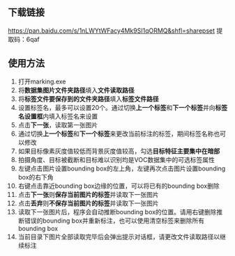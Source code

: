 ## 下载链接

https://pan.baidu.com/s/1nLWYtWFacy4Mk9SI1qORMQ&shfl=sharepset 提取码：6qaf

## 使用方法
1. 打开marking.exe
2. 将**数据集图片文件夹路径**填入**文件读取路径**
3. 将**标签文件要保存到的文件夹路径**填入**标签文件路径**
4. 设置标签名，最多可以设置20个。通过切换**上一个标签**和**下一个标签**并向**标签名设置框**内填入标签名来设置
5. 点击**下一张**，读取第一张图片
6. 通过切换**上一个标签**和**下一个标签**来更改当前标注的标签，期间标签名称也可以修改
7. 如果目标像素灰度值较低而背景灰度值较高，勾选**目标特征主要集中在暗部**
8. 拍摄角度、目标被截断和目标难以识别均是VOC数据集中的可选标签属性
9. 左键点击图片设置bounding box的左上角，左键再次点击图片设置bounding box的右下角
10. 右键点击靠近bounding box边缘的位置，可以将已有的bounding box删除
11. 点击**下一张**则**保存当前图片的标签**并读取下一张图片
12. 点击**丢弃**则**不保存当前图片的标签**并读取下一张图片
13. 读取下一张图片后，程序会自动推断bounding box的位置。请用右键删除推断错误的bounding box并重新标注，也可以使用清空标签来删除所有bounding box
14. 当前目录下图片全部读取完毕后会弹出提示对话框，请更改文件读取路径以继续标注
